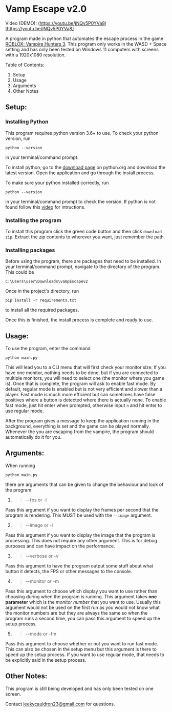 # **Vamp Escape v2.0**

Video (DEMO): (https://youtu.be/jNQv5P0YVa8)[https://youtu.be/jNQv5P0YVa8]

A program made in python that automates the escape process in the game [ROBLOX: Vampire Hunters 3](https://www.roblox.com/games/1240644540/Vampire-Hunters-3). This program only works in the WASD + Space setting and has only been tested on Windows 11 computers with screens with a 1920x1080 resolution.

Table of Contents:
1. Setup
2. Usage
3. Arguments
4. Other Notes


## **Setup:**

### Installing Python
This program requires python version 3.6+ to use. To check your python version, run 
```console 
python --version
``` 
in your terminal/command prompt.

To install python, go to the [download page](https://www.python.org/downloads/) on python.org and download the latest version. Open the application and go through the install process.

To make sure your python installed correctly, run 
```console 
python --version
``` 
 in your terminal/command prompt to check the version. If python is not found follow this [video](https://youtu.be/EU8L9SMH8K0) for intructions.


### Installing the program
To install this program click the green code button and then click `download zip`. Extract the zip contents to wherever you want, just remember the path.

### Installing packages
Before using the program, there are packages that need to be installed. In your terminal/command prompt, navigate to the directory of the program. This could be 
```console
C:\Users\user\Downloads\vampEscapev2
```

Once in the project's directory, run
```console
pip install -r requirements.txt
```
to install all the required packages.

Once this is finished, the install process is complete and ready to use.

## **Usage:**
To use the program, enter the command
```console
python main.py
```
This will lead you to a CLI menu that will first check your monitor size. If you have one monitor, nothing needs to be done, but if you are connected to multiple monitors, you will need to select one (the monitor where you game is). Once that is complete, the program will ask to enable fast mode. By default, regular mode is enabled but is not very efficient and slower than a player. Fast mode is much more efficient but can sometimes have false positives where a button is detected where there is actually none. To enable fast mode, just hit enter when prompted, otherwise input `n` and hit enter to use regular mode.

After the program gives a message to keep the application running in the background, everything is set and the game can be played normally. Whenever the you are escaping from the vampire, the program should automatically do it for you.

## **Arguments:**
When running
```console
python main.py
```
there are arguments that can be given to change the behaviour and look of the program:

1. > --fps or -i

Pass this argument if you want to display the frames per second that the program is rendering. This MUST be used with the `--image` argument.

2. > --image or -i

Pass this argument if you want to display the image that the program is processing. This does not require any other argument. This is for debug purposes and can have impact on the performance.

3. > --verbose or -v

Pass this argument to have the program output some stuff about what button it detects, the FPS or other messages to the console.

4. > --monitor or -m

Pass this argument to choose which display you want to use rather than choosing during when the program is running.
This argument takes **one parameter** which is the *monitor number* that you want to use. Usually this argument would not be used on the first run as you would not know what the monitor numbers are but they are always the same so when the program runs a second time, you can pass this argument to speed up the setup process.


5. > --mode or -fm

Pass this argument to choose whether or not you want to run fast mode. This can also be chosen in the setup menu but this argument is there to speed up the setup process. If you want to use regular mode, that needs to be explicitly said in the setup process.


## **Other Notes:**

This program is still being developed and has only been tested on one screen.

Contact [leekycauldron23@gmail.com](mailto:leekycauldron23@gmail.com) for questions.
